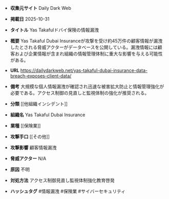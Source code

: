 - **収集元サイト**
Daily Dark Web

- **掲載日**
2025-10-31

- **タイトル**
Yas Takafulドバイ保険の情報漏洩

- **概要**
Yas Takaful Dubai Insuranceが攻撃を受け約45万件の顧客情報が漏洩したとされる脅威アクターがデータベースを公開している。漏洩情報には顧客および企業情報が含まれ組織の情報管理体制に重大な影響を与える可能性がある。

- **URL**
https://dailydarkweb.net/yas-takaful-dubai-insurance-data-breach-exposes-client-data/

- **備考**
大規模な個人情報漏洩が確認され迅速な被害拡大防止と情報管理強化が必要である。アクセス制御の見直しと監視体制の強化が推奨される。

- **分類**
[[他組織インシデント]]

- **組織名**
Yas Takaful Dubai Insurance

- **業種**
[[保険業]]

- **攻撃手口**
[[その他]]

- **攻撃影響**
顧客情報漏洩

- **脅威アクター**
N/A

- **原因**
不明

- **対処方法**
アクセス制御見直し監視体制強化教育啓発

- **ハッシュタグ**
#情報漏洩 #保険業 #サイバーセキュリティ
